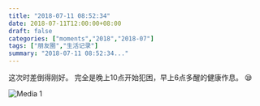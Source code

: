 ```yaml
---
title: "2018-07-11 08:52:34"
date: 2018-07-11T12:00:00+08:00
draft: false
categories: ["moments","2018","2018-07"]
tags: ["朋友圈","生活记录"]
summary: "2018-07-11 08:52:34..."
---
```


这次时差倒得刚好。
完全是晚上10点开始犯困，早上6点多醒的健康作息。
😪

![Media 1](/Moments/photos/2018-07-11/201807110852340.jpg)

